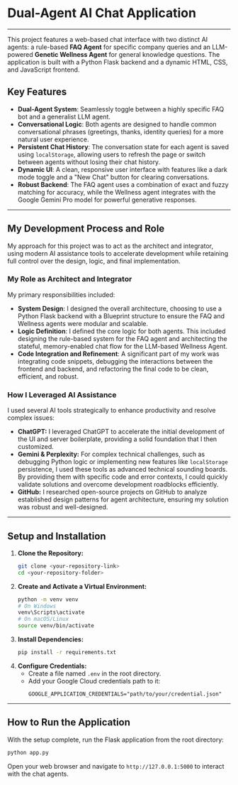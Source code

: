 
# Dual-Agent AI Chat Application


---
This project features a web-based chat interface with two distinct AI agents: a rule-based **FAQ Agent** for specific company queries and an LLM-powered **Genetic Wellness Agent** for general knowledge questions. The application is built with a Python Flask backend and a dynamic HTML, CSS, and JavaScript frontend.

## Key Features

  * **Dual-Agent System**: Seamlessly toggle between a highly specific FAQ bot and a generalist LLM agent.
  * **Conversational Logic**: Both agents are designed to handle common conversational phrases (greetings, thanks, identity queries) for a more natural user experience.
  * **Persistent Chat History**: The conversation state for each agent is saved using `localStorage`, allowing users to refresh the page or switch between agents without losing their chat history.
  * **Dynamic UI**: A clean, responsive user interface with features like a dark mode toggle and a "New Chat" button for clearing conversations.
  * **Robust Backend**: The FAQ agent uses a combination of exact and fuzzy matching for accuracy, while the Wellness agent integrates with the Google Gemini Pro model for powerful generative responses.

-----

## My Development Process and Role

My approach for this project was to act as the architect and integrator, using modern AI assistance tools to accelerate development while retaining full control over the design, logic, and final implementation.

### My Role as Architect and Integrator

My primary responsibilities included:

  * **System Design**: I designed the overall architecture, choosing to use a Python Flask backend with a Blueprint structure to ensure the FAQ and Wellness agents were modular and scalable.
  * **Logic Definition**: I defined the core logic for both agents. This included designing the rule-based system for the FAQ agent and architecting the stateful, memory-enabled chat flow for the LLM-based Wellness Agent.
  * **Code Integration and Refinement**: A significant part of my work was integrating code snippets, debugging the interactions between the frontend and backend, and refactoring the final code to be clean, efficient, and robust.

### How I Leveraged AI Assistance

I used several AI tools strategically to enhance productivity and resolve complex issues:

  * **ChatGPT:** I leveraged ChatGPT to accelerate the initial development of the UI and server boilerplate, providing a solid foundation that I then customized.
  * **Gemini & Perplexity:** For complex technical challenges, such as debugging Python logic or implementing new features like `localStorage` persistence, I used these tools as advanced technical sounding boards. By providing them with specific code and error contexts, I could quickly validate solutions and overcome development roadblocks efficiently.
  * **GitHub:** I researched open-source projects on GitHub to analyze established design patterns for agent architecture, ensuring my solution was robust and well-designed.

-----

## Setup and Installation

1.  **Clone the Repository:**
    ```bash
    git clone <your-repository-link>
    cd <your-repository-folder>
    ```
2.  **Create and Activate a Virtual Environment:**
    ```bash
    python -m venv venv
    # On Windows
    venv\Scripts\activate
    # On macOS/Linux
    source venv/bin/activate
    ```
3.  **Install Dependencies:**
    ```bash
    pip install -r requirements.txt
    ```
4.  **Configure Credentials:**
      * Create a file named `.env` in the root directory.
      * Add your Google Cloud credentials path to it:
        ```
        GOOGLE_APPLICATION_CREDENTIALS="path/to/your/credential.json"
        ```

-----

## How to Run the Application

With the setup complete, run the Flask application from the root directory:

```bash
python app.py
```

Open your web browser and navigate to `http://127.0.0.1:5000` to interact with the chat agents.
